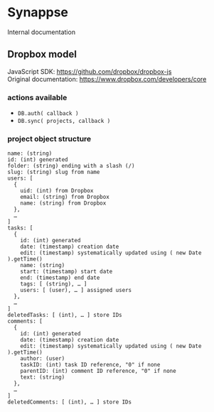 # Synappse
Internal documentation

## Dropbox model
JavaScript SDK: https://github.com/dropbox/dropbox-js  
Original documentation: https://www.dropbox.com/developers/core

### actions available
- `DB.auth( callback )`
- `DB.sync( projects, callback )`

### project object structure


    name: (string)
    id: (int) generated
    folder: (string) ending with a slash (/)
    slug: (string) slug from name
    users: [
      {
        uid: (int) from Dropbox
        email: (string) from Dropbox
        name: (string) from Dropbox
      },
      …
    ]
    tasks: [
      {
        id: (int) generated
        date: (timestamp) creation date
        edit: (timestamp) systematically updated using ( new Date ).getTime()
        name: (string)
        start: (timestamp) start date
        end: (timestamp) end date
        tags: [ (string), … ]
        users: [ (user), … ] assigned users
      },
      …
    ]
    deletedTasks: [ (int), … ] store IDs
    comments: [
      {
        id: (int) generated
        date: (timestamp) creation date
        edit: (timestamp) systematically updated using ( new Date ).getTime()
        author: (user)
        taskID: (int) task ID reference, "0" if none
        parentID: (int) comment ID reference, "0" if none
        text: (string)
      },
      …
    ]
    deletedComments: [ (int), … ] store IDs